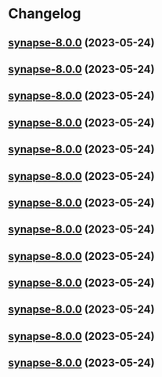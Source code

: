 # Changelog



## [synapse-8.0.0](https://github.com/truecharts/charts/compare/synapse-7.0.32...synapse-8.0.0) (2023-05-24)




## [synapse-8.0.0](https://github.com/truecharts/charts/compare/synapse-7.0.32...synapse-8.0.0) (2023-05-24)




## [synapse-8.0.0](https://github.com/truecharts/charts/compare/synapse-7.0.32...synapse-8.0.0) (2023-05-24)




## [synapse-8.0.0](https://github.com/truecharts/charts/compare/synapse-7.0.32...synapse-8.0.0) (2023-05-24)




## [synapse-8.0.0](https://github.com/truecharts/charts/compare/synapse-7.0.32...synapse-8.0.0) (2023-05-24)




## [synapse-8.0.0](https://github.com/truecharts/charts/compare/synapse-7.0.32...synapse-8.0.0) (2023-05-24)




## [synapse-8.0.0](https://github.com/truecharts/charts/compare/synapse-7.0.32...synapse-8.0.0) (2023-05-24)




## [synapse-8.0.0](https://github.com/truecharts/charts/compare/synapse-7.0.32...synapse-8.0.0) (2023-05-24)




## [synapse-8.0.0](https://github.com/truecharts/charts/compare/synapse-7.0.32...synapse-8.0.0) (2023-05-24)




## [synapse-8.0.0](https://github.com/truecharts/charts/compare/synapse-7.0.32...synapse-8.0.0) (2023-05-24)




## [synapse-8.0.0](https://github.com/truecharts/charts/compare/synapse-7.0.32...synapse-8.0.0) (2023-05-24)




## [synapse-8.0.0](https://github.com/truecharts/charts/compare/synapse-7.0.32...synapse-8.0.0) (2023-05-24)




## [synapse-8.0.0](https://github.com/truecharts/charts/compare/synapse-7.0.32...synapse-8.0.0) (2023-05-24)


